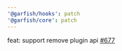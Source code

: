 ```yaml
---
'@garfish/hooks': patch
'@garfish/core': patch
---
```


feat: support remove plugin api [#677](https://github.com/web-infra-dev/garfish/pull/677)
